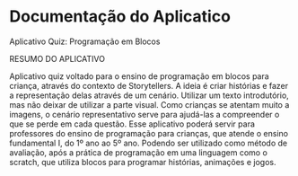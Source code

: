 # Documentação do Aplicatico

Aplicativo Quiz: Programação em Blocos

RESUMO DO APLICATIVO

Aplicativo quiz voltado para o ensino de programação em blocos para criança, através do contexto de Storytellers. A ideia é criar histórias e fazer a representação delas através de um cenário. Utilizar um texto introdutório, mas não deixar de utilizar a parte visual. Como crianças se atentam muito a imagens, o cenário representativo serve para ajudá-las a compreender o que se perde em cada questão. Esse aplicativo poderá servir para professores do ensino de programação para crianças, que atende o ensino fundamental I, do 1º ano ao 5º ano. Podendo ser utilizado como método de avaliação, após a prática de programação em uma linguagem como o scratch, que utiliza blocos para programar histórias, animações e jogos.
